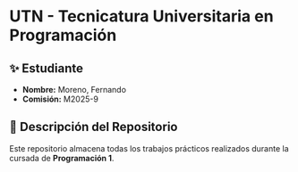 # UTN - Tecnicatura Universitaria en Programación

## ✨ Estudiante  
- **Nombre:** Moreno, Fernando
- **Comisión:** M2025-9 

## 📂 Descripción del Repositorio  
Este repositorio almacena todas los trabajos prácticos realizados durante la cursada de **Programación 1**.  